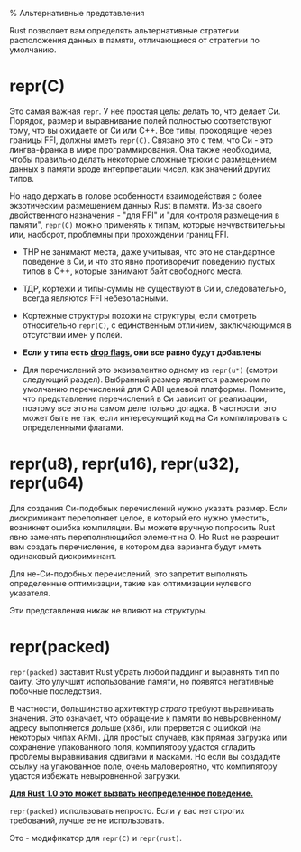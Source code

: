 % Альтернативные представления

Rust позволяет вам определять альтернативные стратегии расположения данных в
памяти, отличающиеся от стратегии по умолчанию.

# repr(C)

Это самая важная `repr`. У нее простая цель: делать то, что делает Си. Порядок,
размер и выравнивание полей полностью соответствуют тому, что вы ожидаете от Си
или C++. Все типы, проходящие через границы FFI, должны иметь `repr(C)`. Связано
это с тем, что Си - это лингва-франка в мире программирования. Она также
необходима, чтобы правильно делать некоторые сложные трюки с размещением данных
в памяти вроде интерпретации чисел, как значений других типов.

Но надо держать в голове особенности взаимодействия с более экзотическим
размещением данных Rust в памяти. Из-за своего двойственного назначения - "для
FFI" и "для контроля размещения в памяти", `repr(C)` можно применять к типам,
которые нечувствительны или, наоборот, проблемны при прохождении границ
FFI.

* ТНР не занимают места, даже учитывая, что это не стандартное поведение в Си, и 
что это явно противоречит поведению пустых типов в C++, которые занимают байт 
свободного места.

* ТДР, кортежи и типы-суммы не существуют в Си и, следовательно, всегда 
являются FFI небезопасными.

* Кортежные структуры похожи на структуры, если смотреть относительно `repr(C)`,
 с единственным отличием, заключающимся в отсутствии имен у полей.

* **Если у типа есть [drop flags], они все равно будут добавлены**

* Для перечислений это эквивалентно одному из `repr(u*)` (смотри следующий
раздел). Выбранный размер является размером по умолчанию перечислений для
С ABI целевой платформы. Помните, что представление перечислений в Си зависит от
реализации, поэтому все это на самом деле только догадка. В частности, это может
быть не так, если интересующий код на Си компилировать с определенными флагами.



# repr(u8), repr(u16), repr(u32), repr(u64)

Для создания Си-подобных перечислений нужно указать размер. Если дискриминант
переполняет целое, в который его нужно уместить, возникнет ошибка компиляции. Вы
можете вручную попросить Rust явно заменять переполняющийся элемент на 0. Но
Rust не разрешит вам создать перечисление, в котором два варианта будут иметь
одинаковый дискриминант.

Для не-Си-подобных перечислений, это запретит выполнять определенные оптимизации,
такие как оптимизации нулевого указателя.

Эти представления никак не влияют на структуры.




# repr(packed)

`repr(packed)` заставит Rust убрать любой паддинг и выравнять тип по байту. Это
 улучшит использование памяти, но появятся негативные побочные последствия.

В частности, большинство архитектур *строго* требуют выравнивать значения. Это
означает, что обращение к памяти по невыровненному адресу выполняется дольше (x86),
или прервется с ошибкой (на некоторых чипах ARM). Для простых случаев, как прямая 
загрузка или сохранение упакованного поля, компилятору удастся сгладить проблемы
выравнивания сдвигами и масками. Но если вы создадите ссылку на упакованное
поле, очень маловероятно, что компилятору удастся избежать невыровненной
загрузки.

**[Для Rust 1.0 это может вызвать неопределенное поведение.][ub loads]**

`repr(packed)` использовать непросто. Если у вас нет строгих требований, лучше
ее не использовать.

Это - модификатор для `repr(C)` и `repr(rust)`.

[drop flags]: drop-flags.html
[ub loads]: https://github.com/rust-lang/rust/issues/27060
